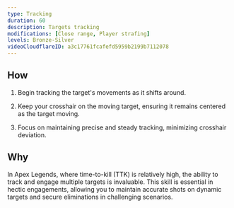 ```yaml
---
type: Tracking
duration: 60
description: Targets tracking
modifications: [Close range, Player strafing]
levels: Bronze-Silver
videoCloudflareID: a3c17761fcafefd5959b2199b7112078
---
```


## How

1. Begin tracking the target's movements as it shifts around.

2. Keep your crosshair on the moving target, ensuring it remains centered as the target moving.

3. Focus on maintaining precise and steady tracking, minimizing crosshair deviation.

## Why

In Apex Legends, where time-to-kill (TTK) is relatively high, the ability to track and engage multiple targets is invaluable. This skill is essential in hectic engagements, allowing you to maintain accurate shots on dynamic targets and secure eliminations in challenging scenarios.
